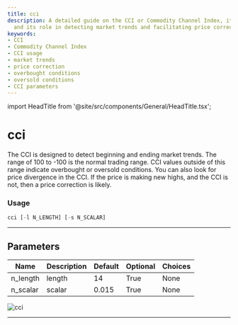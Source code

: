 ```yaml
---
title: cci
description: A detailed guide on the CCI or Commodity Channel Index, its usage, parameters
  and its role in detecting market trends and facilitating price correction.
keywords:
- CCI
- Commodity Channel Index
- CCI usage
- market trends
- price correction
- overbought conditions
- oversold conditions
- CCI parameters
---
```


import HeadTitle from '@site/src/components/General/HeadTitle.tsx';

<HeadTitle title="cci - Ta - Forex - Reference | OpenBB Terminal Docs" />

# cci

The CCI is designed to detect beginning and ending market trends. The range of 100 to -100 is the normal trading range. CCI values outside of this range indicate overbought or oversold conditions. You can also look for price divergence in the CCI. If the price is making new highs, and the CCI is not, then a price correction is likely.

### Usage

```python
cci [-l N_LENGTH] [-s N_SCALAR]
```

---

## Parameters

| Name | Description | Default | Optional | Choices |
| ---- | ----------- | ------- | -------- | ------- |
| n_length | length | 14 | True | None |
| n_scalar | scalar | 0.015 | True | None |

![cci](https://user-images.githubusercontent.com/46355364/154310079-808803ca-26dd-4d45-8a02-17e51230bf2d.png)

---
